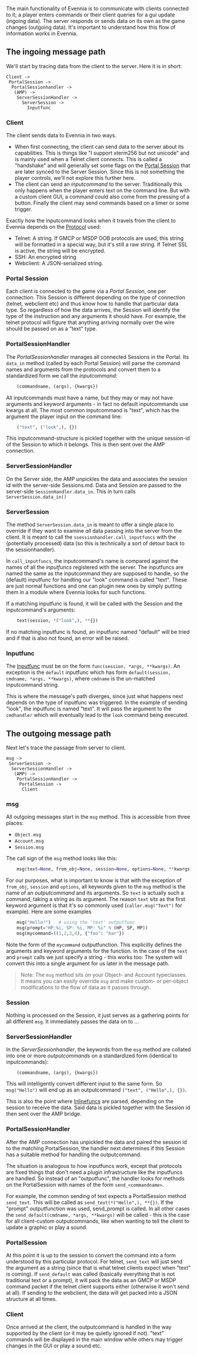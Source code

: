 
The main functionality of Evennia is to communicate with clients connected to it; a player enters commands or their client queries for a gui update (ingoing data). The server responds or sends data on its own as the game changes (outgoing data). It's important to understand how this flow of information works in Evennia.

## The ingoing message path

We'll start by tracing data from the client to the server. Here it is in short:

    Client ->
     PortalSession ->
      PortalSessionhandler ->
       (AMP) ->
        ServerSessionHandler ->
          ServerSession ->
            Inputfunc

### Client

The client sends data to Evennia in two ways.

 - When first connecting, the client can send data to the server about its
 capabilities. This is things like "I support xterm256 but not unicode" and is
 mainly used when a Telnet client connects. This is called a "handshake" and
 will generally set some flags on the [Portal Session](Portal-and-Server) that
 are later synced to the Server Session. Since this is not something the player
 controls, we'll not explore this further here.
 - The client can send an *inputcommand* to the server. Traditionally this only
 happens when the player enters text on the command line. But with a custom
 client GUI, a command could also come from the pressing of a button. Finally
 the client may send commands based on a timer or some trigger.

Exactly how the inputcommand looks when it travels from the client to Evennia
depends on the [Protocol](Client-APIs) used:
 - Telnet: A string. If GMCP or MSDP OOB protocols are used, this string will
 be formatted in a special way, but it's still a raw string. If Telnet SSL is
 active, the string will be encrypted.
 - SSH: An encrypted string
 - Webclient: A JSON-serialized string.

### Portal Session

Each client is connected to the game via a *Portal Session*, one per connection. This Session is different depending on the type of connection (telnet, webclient etc) and thus know how to handle that particular data type. So regardless of how the data arrives, the Session will identify the type of the instruction and any arguments it should have. For example, the telnet protocol will figure that anything arriving normally over the wire should be passed on as a "text" type.

### PortalSessionHandler

The *PortalSessionhandler* manages all connected Sessions in the Portal. Its `data_in` method (called by each Portal Session) will parse the command names and arguments from the protocols and convert them to a standardized form we call the *inputcommand*:

```python
    (commandname, (args), {kwargs})
```

All inputcommands must have a name, but they may or may not have arguments and keyword arguments - in fact no default inputcommands use kwargs at all. The most common inputcommand is "text", which has the argument the player input on the command line:

```python
    ("text", ("look",), {})
```

This inputcommand-structure is pickled together with the unique session-id of the Session to which it belongs. This is then sent over the AMP connection.

### ServerSessionHandler

On the Server side, the AMP unpickles the data and associates the session id with the server-side Sessions.md. Data and Session are passed to the server-side `SessionHandler.data_in`. This in turn calls `ServerSession.data_in()`

### ServerSession

The method `ServerSession.data_in` is meant to offer a single place to override if they want to examine *all* data passing into the server from the client. It is meant to call the `ssessionhandler.call_inputfuncs` with the (potentially processed) data (so this is technically a sort of detour back to the sessionhandler).

In `call_inputfuncs`, the inputcommand's name is compared against the names of all the *inputfuncs* registered with the server. The inputfuncs are named the same as the inputcommand they are supposed to handle, so the (default) inputfunc for handling our "look" command is called "text". These are just normal functions and one can plugin new ones by simply putting them in a module where Evennia looks for such functions.

If a matching inputfunc is found, it will be called with the Session and the inputcommand's arguments:

```python
    text(session, *("look",), **{})
```

 If no matching inputfunc is found, an inputfunc named "default" will be tried and if that is also not found, an error will be raised.

### Inputfunc

The [Inputfunc](Inputfuncs.md) must be on the form `func(session, *args, **kwargs)`. An exception is the `default` inputfunc which has form `default(session, cmdname, *args, **kwargs)`, where `cmdname` is the un-matched inputcommand string.

This is where the message's path diverges, since just what happens next depends on the type of inputfunc was triggered. In the example of sending "look", the inputfunc is named "text". It will pass the argument to the `cmdhandler` which will eventually lead to the `look` command being executed.


## The outgoing message path

Next let's trace the passage from server to client.

    msg ->
     ServerSession ->
      ServerSessionHandler ->
       (AMP) ->
        PortalSessionHandler ->
         PortalSession ->
          Client

### msg

All outgoing messages start in the `msg` method. This is accessible from three places:

 - `Object.msg`
 - `Account.msg`
 - `Session.msg`

The call sign of the `msg` method looks like this:

```python
    msg(text=None, from_obj=None, session=None, options=None, **kwargs)
```

For our purposes, what is important to know is that with the exception of `from_obj`, `session` and `options`, all keywords given to the `msg` method is the name of an *outputcommand* and its arguments. So `text` is actually such a command, taking a string as its argument. The reason `text` sits as the first keyword argument is that it's so commonly used (`caller.msg("Text")` for example). Here are some examples

```python
    msg("Hello!")   # using the 'text' outputfunc
    msg(prompt="HP:%i, SP: %i, MP: %i" % (HP, SP, MP))
    msg(mycommand=((1,2,3,4), {"foo": "bar"})

```
Note the form of the `mycommand` outputfunction. This explicitly defines the arguments and keyword arguments for the function. In the case of the `text` and `prompt` calls we just specify a string - this works too: The system will convert this into a single argument for us later in the message path.

> Note: The `msg` method sits on your Object- and Account typeclasses. It means you can easily override `msg` and make custom- or per-object modifications to the flow of data as it passes through.

### Session

Nothing is processed on the Session, it just serves as a gathering points for all different `msg`. It immediately passes the data on to ...

### ServerSessionHandler

In the *ServerSessionhandler*, the keywords from the `msg` method are collated into one or more *outputcommands* on a standardized form (identical to inputcommands):

```
    (commandname, (args), {kwargs})
```

This will intelligently convert different input to the same form. So `msg("Hello")` will end up as an outputcommand `("text", ("Hello",), {})`.

This is also the point where [Inlinefuncs](https://github.com/evennia/evennia/wiki/TextTags#inline-functions) are parsed, depending on the session to receive the data. Said data is pickled together with the Session id then sent over the AMP bridge.

### PortalSessionHandler

After the AMP connection has unpickled the data and paired the session id to the matching PortalSession, the handler next determines if this Session has a suitable method for handling the outputcommand.

The situation is analogous to how inputfuncs work, except that protocols are fixed things that don't need a plugin infrastructure like the inputfuncs are handled. So instead of an "outputfunc", the handler looks for methods on the PortalSession with names of the form `send_<commandname>`.

For example, the common sending of text expects a PortalSession method `send_text`. This will be called as `send_text(*("Hello",), **{})`. If the "prompt" outputfunction was used, send_prompt is called. In all other cases the `send_default(cmdname, *args, **kwargs)` will be called - this is the case for all client-custom outputcommands, like when wanting to tell the client to update a graphic or play a sound.

### PortalSession

At this point it is up to the session to convert the command into a form understood by this particular protocol. For telnet, `send_text` will just send the argument as a string (since that is what telnet clients expect when "text" is coming). If `send_default` was called (basically everything that is not traditional text or a prompt), it will pack the data as an GMCP or MSDP command packet if the telnet client supports either (otherwise it won't send at all). If sending to the webclient, the data will get packed into a JSON structure at all times.

### Client

Once arrived at the client, the outputcommand is handled in the way supported by the client (or it may be quietly ignored if not). "text" commands will be displayed in the main window while others may trigger changes in the GUI or play a sound etc.

